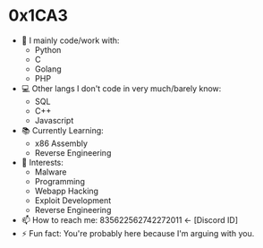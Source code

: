 # 0x1CA3

- 🔭 I mainly code/work with: 
  *   Python
  *   C 
  *   Golang
  *   PHP
- 💻 Other langs I don't code in very much/barely know:
  *   SQL
  *   C++
  *   Javascript
- 📚 Currently Learning:
  *   x86 Assembly
  *   Reverse Engineering
- 📱 Interests:
  *   Malware
  *   Programming
  *   Webapp Hacking
  *   Exploit Development
  *   Reverse Engineering
- 📫 How to reach me: 835622562742272011 <- [Discord ID]
- ⚡ Fun fact: You're probably here because I'm arguing with you.
